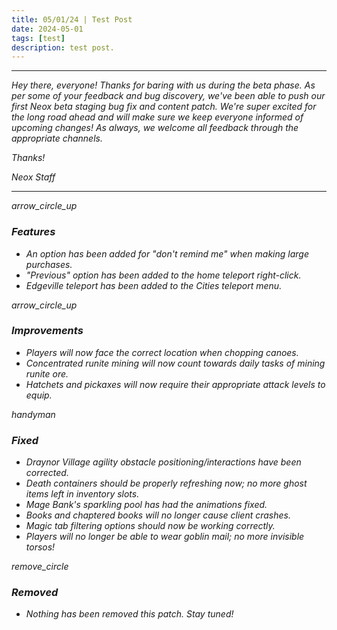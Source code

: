 ```yaml
---
title: 05/01/24 | Test Post
date: 2024-05-01
tags: [test]
description: test post.
---
```


***
<em>Hey there, everyone! Thanks for baring with us during the beta phase. As per some of your feedback and bug discovery, we've been able to push our first Neox beta staging bug fix and content patch. We're super excited for the long road ahead and will make sure we keep everyone informed of upcoming changes! As always, we welcome all feedback through the appropriate channels.

<em>Thanks!

<em>Neox Staff<br>

***

<div class="spacer-large"></div>
<div class="changes-body">
    <div class="changes-body changes-row features">
        <div class="changes-row-header">
            <span class="icon">
                <span class="material-symbols-outlined">arrow_circle_up</span>
            </span>
            <h3>Features</h3>
        </div>
    </div>
</div>
<div class="spacer-small"></div>

- An option has been added for "don't remind me" when making large purchases.
- "Previous" option has been added to the home teleport right-click.
- Edgeville teleport has been added to the Cities teleport menu.

<div class="spacer-medium"></div>
<div class="changes-body">
    <div class="changes-body changes-row improvements">
        <div class="changes-row-header">
            <span class="icon">
                <span class="material-symbols-outlined">arrow_circle_up</span>
            </span>
            <h3>Improvements</h3>
        </div>
    </div>
</div>
<div class="spacer-small"></div>

- Players will now face the correct location when chopping canoes.
- Concentrated runite mining will now count towards daily tasks of mining runite ore.
- Hatchets and pickaxes will now require their appropriate attack levels to equip.

<div class="spacer-medium"></div>
<div class="changes-body">
    <div class="changes-body changes-row fixed">
        <div class="changes-row-header">
            <span class="icon">
                <span class="material-symbols-outlined">handyman</span>
            </span>
            <h3>Fixed</h3>
        </div>
    </div>
</div>
<div class="spacer-small"></div>

- Draynor Village agility obstacle positioning/interactions have been corrected.
-  Death containers should be properly refreshing now; no more ghost items left in inventory slots.
-  Mage Bank's sparkling pool has had the animations fixed.
-  Books and chaptered books will no longer cause client crashes.
-  Magic tab filtering options should now be working correctly.
-  Players will no longer be able to wear goblin mail; no more invisible torsos!

<div class="spacer-medium"></div>
<div class="changes-body">
    <div class="changes-body changes-row removed">
        <div class="changes-row-header">
            <span class="icon">
                <span class="material-symbols-outlined">remove_circle</span>
            </span>
            <h3>Removed</h3>
        </div>
    </div>
</div>
<div class="spacer-small"></div>

- Nothing has been removed this patch. Stay tuned!

<div class="spacer-medium"></div>
<br><br>



